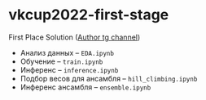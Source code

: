 # vkcup2022-first-stage
First Place Solution ([Author  tg channel](https://t.me/kaggle_fucker))

- Анализ данных – `EDA.ipynb`
- Обучение – `train.ipynb`
- Инференс – `inference.ipynb`
- Подбор весов для ансамбля – `hill_climbing.ipynb`
- Инференс ансамбля – `ensemble.ipynb`
